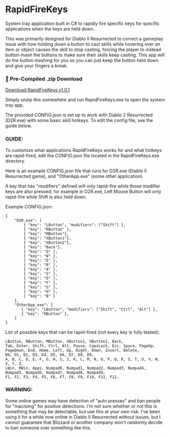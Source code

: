 # RapidFireKeys
System tray application built in C# to rapidly fire specific keys for specific applications when the keys are held down.

This was primarily designed for Diablo II Resurrected to correct a gameplay issue with how holding down a button to cast skills while hovering over an item or object causes the skill to stop casting, forcing the player to instead button-mash the buttons to make sure their skills keep casting. This app will do the button mashing for you so you can just keep the button held down and give your fingers a break.

### 🔽 Pre-Compiled .zip Download

[Download RapidFireKeys v1.0.1](https://github.com/levinium/RapidFireKeys/releases/download/v1.0.1/RapidFireKeys.zip)

Simply unzip this somewhere and run RapidFireKeys.exe to open the system tray app.

The provided CONFIG.json is set up to work with Diablo 2 Resurrected (D2R.exe) with some basic skill hotkeys. To edit the config file, see the guide below.

### GUIDE:

To customize what applications RapidFireKeys works for and what hotkeys are rapid-fired, edit the CONFIG.json file located in the RapidFireKeys.exe directory.

Here is an example CONFIG.json file that runs for D2R.exe (Diablo II Resurrected game), and "OtherApp.exe" (some other application)

A key that has "modifiers" defined will only rapid-fire while those modifier keys are also pressed; for example in D2R.exe, Left Mouse Button will only rapid-fire while Shift is also held down.

Example CONFIG.json:
```
{
    "D2R.exe": [
        { "key": "LButton", "modifiers": ["Shift"] },
        { "key": "RButton" },
        { "key": "MButton"},
        { "key": "XButton1"},
        { "key": "XButton2"},
        { "key": "Back"},
        { "key": "Q" },
        { "key": "W" },
        { "key": "E" },
        { "key": "R" },
        { "key": "A" },
        { "key": "S" },
        { "key": "D" },
        { "key": "F" },
        { "key": "G" },
        { "key": "H" },
        { "key": "B" }
    ],
    "OtherApp.exe": [
       { "key": "LButton", "modifiers": ["Shift", "Ctrl", "Alt"] },
       { "key": "RButton" },
    ]
}
```


List of possible keys that can be rapid-fired (not every key is fully tested):
```
LButton, RButton, MButton, XButton1, XButton2, Back,
Tab, Enter, Shift, Ctrl, Alt, Pause, CapsLock, Esc, Space, PageUp, PageDown, End, Home, Left, Up, Right, Down, Insert, Delete,
D0, D1, D2, D3, D4, D5, D6, D7, D8, D9,
A, B, C, D, E, F, G, H, I, J, K, L, M, N, O, P, Q, R, S, T, U, V, W, X, Y, Z,
LWin, RWin, Apps, Numpad0, Numpad1, Numpad2, Numpad3, Numpad4, Numpad5, Numpad6, Numpad7, Numpad8, Numpad9,
F1, F2, F3, F4, F5, F6, F7, F8, F9, F10, F11, F12,
```

### WARNING:
Some online games may have detection of "auto presses" and ban people for "macroing" for positive detections. I'm not sure whether or not this is something that may be detectable, but use this at your own risk. I've been using it for a while now online in Diablo II Resurrected without issues, but I cannot guarantee that Blizzard or another company won't randomly decide to ban someone over something like this.
